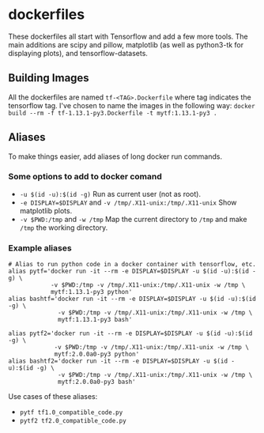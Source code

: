 # dockerfiles
These dockerfiles all start with Tensorflow and add a few more tools. The main additions are scipy and pillow, matplotlib (as well as python3-tk for displaying plots), and tensorflow-datasets.

## Building Images

All the dockerfiles are named `tf-<TAG>.Dockerfile` where tag indicates the tensorflow tag. I've chosen to name the images in the following way:
`docker build --rm -f tf-1.13.1-py3.Dockerfile -t mytf:1.13.1-py3 .`

## Aliases
To make things easier, add aliases of long docker run commands.

### Some options to add to docker comand
* `-u $(id -u):$(id -g)` Run as current user (not as root).
* `-e DISPLAY=$DISPLAY` and `-v /tmp/.X11-unix:/tmp/.X11-unix` Show matplotlib plots.
* `-v $PWD:/tmp` and `-w /tmp` Map the current directory to `/tmp` and make `/tmp` the working directory.

### Example aliases
```
# Alias to run python code in a docker container with tensorflow, etc.
alias pytf='docker run -it --rm -e DISPLAY=$DISPLAY -u $(id -u):$(id -g) \
            -v $PWD:/tmp -v /tmp/.X11-unix:/tmp/.X11-unix -w /tmp \
            mytf:1.13.1-py3 python'
alias bashtf='docker run -it --rm -e DISPLAY=$DISPLAY -u $(id -u):$(id -g) \
              -v $PWD:/tmp -v /tmp/.X11-unix:/tmp/.X11-unix -w /tmp \
              mytf:1.13.1-py3 bash'

alias pytf2='docker run -it --rm -e DISPLAY=$DISPLAY -u $(id -u):$(id -g) \
             -v $PWD:/tmp -v /tmp/.X11-unix:/tmp/.X11-unix -w /tmp \
             mytf:2.0.0a0-py3 python'
alias bashtf2='docker run -it --rm -e DISPLAY=$DISPLAY -u $(id -u):$(id -g) \
              -v $PWD:/tmp -v /tmp/.X11-unix:/tmp/.X11-unix -w /tmp \
              mytf:2.0.0a0-py3 bash'
```
Use cases of these aliases:
* `pytf tf1.0_compatible_code.py`
* `pytf2 tf2.0_compatible_code.py`
